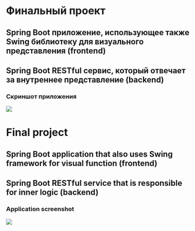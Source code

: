 # Финальный проект
## Spring Boot приложение, использующее также Swing библиотеку для визуального представления (frontend)  

## Spring Boot RESTful сервис, который отвечает за внутреннее представление (backend)  

### Скриншот приложения
![](https://github.com/beryanow/java_optimization_labs/blob/master/Final%20Project%20(Restful%20Book%20Library)/screenshots/Снимок%20экрана%202020-12-12%20в%2017.12.08.png?raw=true)


# Final project
## Spring Boot application that also uses Swing framework for visual function (frontend)  

## Spring Boot RESTful service that is responsible for inner logic (backend)  

### Application screenshot
![](https://github.com/beryanow/java_optimization_labs/blob/master/Final%20Project%20(Restful%20Book%20Library)/screenshots/Снимок%20экрана%202020-12-12%20в%2017.12.08.png?raw=true)

